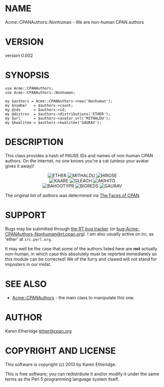 # NAME

Acme::CPANAuthors::Nonhuman - We are non-human CPAN authors

# VERSION

version 0.002

# SYNOPSIS

    use Acme::CPANAuthors;
    use Acme::CPANAuthors::Nonhuman;

    my $authors = Acme::CPANAuthors->new('Nonhuman');
    my $number   = $authors->count;
    my @ids      = $authors->id;
    my @distros  = $authors->distributions('ETHER');
    my $url      = $authors->avatar_url('MITHALDU');
    my $kwalitee = $authors->kwalitee('GAURAV');

# DESCRIPTION

This class provides a hash of PAUSE IDs and names of non-human CPAN authors.
On the internet, no one knows you're a cat (unless your avatar gives it away)!

<center>
<img src="http://www.gravatar.com/avatar/bdc5cd06679e732e262f6c1b450a0237" alt="ETHER" />
<img src="http://www.gravatar.com/avatar/f77c2e7572ed0efa7bb025111330e1b2" alt="MITHALDU" />
<img src="http://www.gravatar.com/avatar/c1ccb81aa27de309933384652c7b0635" alt="HIROSE" />
</br>

<img src="http://www.gravatar.com/avatar/4981bb322567b621afe038246f4dce1a" alt="KAARE" />
<img src="http://www.gravatar.com/avatar/e9df76d28529b16f451a40a614bceef4" alt="GLEACH" />
<img src="http://www.gravatar.com/avatar/6192f8305c77cb9caa979b14fae75d24" alt="AKIHITO" />
</br>

<img src="http://www.gravatar.com/avatar/462c94d33889f90d604d913da9075bf6" alt="BAHOOTYPR" />
<img src="http://www.gravatar.com/avatar/0d456579ab7f4822420e87d6159bc9fa" alt="BIGREDS" />
<img src="http://www.gravatar.com/avatar/9a3fa34c402691c2f623cba58d01292e" alt="GAURAV" />
</center>

The original list of authors was determined via
[The Faces of CPAN](http://hexten.net/cpan-faces/).

# SUPPORT

Bugs may be submitted through [the RT bug tracker](https://rt.cpan.org/Public/Dist/Display.html?Name=Acme-CPANAuthors-Nonhuman)
(or [bug-Acme-CPANAuthors-Nonhuman@rt.cpan.org](mailto:bug-Acme-CPANAuthors-Nonhuman@rt.cpan.org)).
I am also usually active on irc, as 'ether' at `irc.perl.org`.

It may well be the case that some of the authors listed here are __not__
actually non-human, in which case this absolutely must be reported immediately
so this module can be corrected! We of the furry and clawed will not stand for
imposters in our midst.

# SEE ALSO

- [Acme::CPANAuthors](http://search.cpan.org/perldoc?Acme::CPANAuthors) - the main class to manipulate this one.

# AUTHOR

Karen Etheridge <ether@cpan.org>

# COPYRIGHT AND LICENSE

This software is copyright (c) 2013 by Karen Etheridge.

This is free software; you can redistribute it and/or modify it under
the same terms as the Perl 5 programming language system itself.
